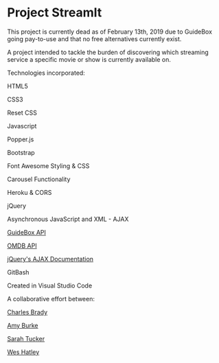 # Project StreamIt

This project is currently dead as of February 13th, 2019 due to GuideBox going pay-to-use and that no free alternatives currently exist.

A project intended to tackle the burden of discovering which streaming service a specific movie or show is currently available on.

Technologies incorporated:

HTML5

CSS3

Reset CSS

Javascript

Popper.js

Bootstrap

Font Awesome Styling & CSS

Carousel Functionality

Heroku & CORS

jQuery

Asynchronous JavaScript and XML - AJAX

[GuideBox API](https://api.guidebox.com/)

[OMDB API](https://www.omdbapi.com/)

[jQuery's AJAX Documentation](http://api.jquery.com/jquery.ajax/)

GitBash

Created in Visual Studio Code

A collaborative effort between: 

[Charles Brady](https://github.com/charlesmbrady)

[Amy Burke](https://github.com/burkeamy)

[Sarah Tucker](https://github.com/tucksa)

[Wes Hatley](https://github.com/parallelam)
